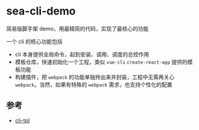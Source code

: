 # sea-cli-demo

简易版脚手架 demo，用最精简的代码，实现了最核心的功能

一个 cli 的核心功能包括

- cli 本身提供全局命令，起到安装、调用、调度的总控作用
- 模板仓库，快速初始化一个工程，类似 `vue-cli` `create-react-app` 提供的模板功能
- 构建插件，把 `webpack` 的功能单独拎出来并封装，工程中无需再关心 `webpack`。当然，如果有特殊的 `webpack` 需求，也支持个性化的配置

## 参考

- [cli-tpl](https://github.com/imaoda/cli-tpl)
